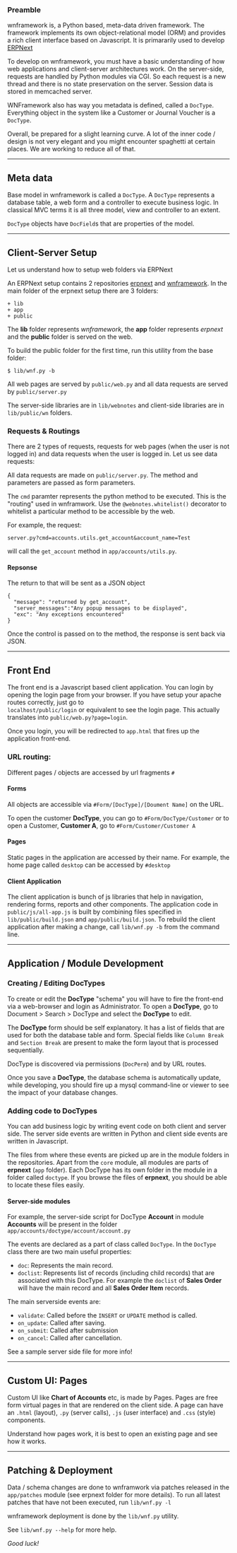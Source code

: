 ### Preamble

wnframework is, a Python based, meta-data driven framework. The framework
implements its own object-relational model (ORM) and provides a rich client
interface based on Javascript. It is primararily used to develop
[ERPNext](https://github.com/webnotes/erpnext)

To develop on wnframework, you must have a basic understanding of how web
applications and client-server architectures work. On the server-side,
requests are handled by Python modules via CGI. So each request is a new
thread and there is no state preservation on the server. Session data is
stored in memcached server.

WNFramework also has way you metadata is defined, called a `DocType`.
Everything object in the system like a Customer or Journal Voucher is a
`DocType`.

Overall, be prepared for a slight learning curve. A lot of the inner code /
design is not very elegant and you might encounter spaghetti at certain
places. We are working to reduce all of that.

* * *

## Meta data

Base model in wnframework is called a `DocType`. A `DocType` represents a
database table, a web form and a controller to execute business logic. In
classical MVC terms it is all three model, view and controller to an extent.

`DocType` objects have `DocField`s that are properties of the model.

* * *

## Client-Server Setup

Let us understand how to setup web folders via ERPNext

An ERPNext setup contains 2 repositories [erpnext](/webnotes/erpnext) and
[wnframework](/webnotes/wnframework). In the main folder of the erpnext setup
there are 3 folders:

    
    
    + lib
    + app
    + public
    

The **lib** folder represents _wnframework_, the **app** folder represents
_erpnext_ and the **public** folder is served on the web.

To build the public folder for the first time, run this utility from the base
folder:

`$ lib/wnf.py -b`

All web pages are served by `public/web.py` and all data requests are served
by `public/server.py`

The server-side libraries are in `lib/webnotes` and client-side libraries are
in `lib/public/wn` folders.

### Requests & Routings

There are 2 types of requests, requests for web pages (when the user is not
logged in) and data requests when the user is logged in. Let us see data
requests:

All data requests are made on `public/server.py`. The method and parameters
are passed as form parameters.

The `cmd` paramter represents the python method to be executed. This is the
"routing" used in wnframwork. Use the `@webnotes.whitelist()` decorator to
whitelist a particular method to be accessible by the web.

For example, the request:

`server.py?cmd=accounts.utils.get_account&account_name=Test`

will call the `get_account` method in `app/accounts/utils.py`.

#### Repsonse

The return to that will be sent as a JSON object

    
    
    {
      "message": "returned by get_account", 
      "server_messages":"Any popup messages to be displayed", 
      "exc": "Any exceptions encountered"
    }
    

Once the control is passed on to the method, the response is sent back via
JSON.

* * *

## Front End

The front end is a Javascript based client application. You can login by
opening the login page from your browser. If you have setup your apache routes
correctly, just go to  
`localhost/public/login` or equivalent to see the login page. This actually
translates into `public/web.py?page=login`.

Once you login, you will be redirected to `app.html` that fires up the
application front-end.

### URL routing:

Different pages / objects are accessed by url fragments `#`

#### Forms

All objects are accessible via `#Form/[DocType]/[Doument Name]` on the URL.

To open the customer **DocType**, you can go to `#Form/DocType/Customer` or to
open a Customer, **Customer A**, go to `#Form/Customer/Customer A`

#### Pages

Static pages in the application are accessed by their name. For example, the
home page called `desktop` can be accessed by `#desktop`

#### Client Application

The client application is bunch of js libraries that help in navigation,
rendering forms, reports and other components. The application code in
`public/js/all-app.js` is built by combining files specified in
`lib/public/build.json` and `app/public/build.json`. To rebuild the client
application after making a change, call `lib/wnf.py -b` from the command line.

* * *

## Application / Module Development

### Creating / Editing DocTypes

To create or edit the **DocType** "schema" you will have to fire the front-end
via a web-browser and login as Administrator. To open a **DocType**, go to
Document > Search > DocType and select the **DocType** to edit.

The **DocType** form should be self explanatory. It has a list of fields that
are used for both the database table and form. Special fields like `Column
Break` and `Section Break` are present to make the form layout that is
processed sequentially.

DocType is discovered via permissions (`DocPerm`) and by URL routes.

Once you save a **DocType**, the database schema is automatically update,
while developing, you should fire up a mysql command-line or viewer to see the
impact of your database changes.

### Adding code to DocTypes

You can add business logic by writing event code on both client and server
side. The server side events are written in Python and client side events are
written in Javascript.

The files from where these events are picked up are in the module folders in
the repositories. Apart from the `core` module, all modules are parts of
**erpnext** (`app` folder). Each DocType has its own folder in the module in a
folder called `doctype`. If you browse the files of **erpnext**, you should be
able to locate these files easily.

#### Server-side modules

For example, the server-side script for DocType **Account** in module
**Accounts** will be present in the folder
`app/accounts/doctype/account/account.py`

The events are declared as a part of class called `DocType`. In the `DocType`
class there are two main useful properties:

  * `doc`: Represents the main record.
  * `doclist`: Represents list of records (including child records) that are associated with this DocType. For example the `doclist` of **Sales Order** will have the main record and all **Sales Order Item** records.

The main serverside events are:

  * `validate`: Called before the `INSERT` or `UPDATE` method is called.
  * `on_update`: Called after saving.
  * `on_submit`: Called after submission
  * `on_cancel`: Called after cancellation.

See a sample server side file for more info!

* * *

## Custom UI: Pages

Custom UI like **Chart of Accounts** etc, is made by Pages. Pages are free
form virtual pages in that are rendered on the client side. A page can have an
`.html` (layout), `.py` (server calls), `.js` (user interface) and `.css`
(style) components.

Understand how pages work, it is best to open an existing page and see how it
works.

* * *

## Patching & Deployment

Data / schema changes are done to wnframwork via patches released in the
`app/patches` module (see erpnext folder for more details). To run all latest
patches that have not been executed, run `lib/wnf.py -l`

wnframework deployment is done by the `lib/wnf.py` utility.

See `lib/wnf.py --help` for more help.

_Good luck!_

